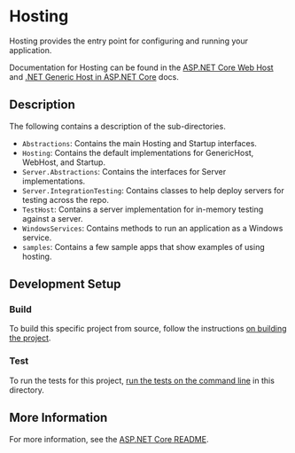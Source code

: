 # Hosting

Hosting provides the entry point for configuring and running your application.

Documentation for Hosting can be found in the [ASP.NET Core Web Host](https://docs.microsoft.com/aspnet/core/fundamentals/host/web-host) and [.NET Generic Host in ASP.NET Core](https://docs.microsoft.com/aspnet/core/fundamentals/host/generic-host) docs.

## Description

The following contains a description of the sub-directories.

- `Abstractions`: Contains the main Hosting and Startup interfaces.
- `Hosting`: Contains the default implementations for GenericHost, WebHost, and Startup.
- `Server.Abstractions`: Contains the interfaces for Server implementations.
- `Server.IntegrationTesting`: Contains classes to help deploy servers for testing across the repo.
- `TestHost`: Contains a server implementation for in-memory testing against a server.
- `WindowsServices`: Contains methods to run an application as a Windows service.
- `samples`: Contains a few sample apps that show examples of using hosting.

## Development Setup

### Build

To build this specific project from source, follow the instructions [on building the project](../../docs/BuildFromSource.md#step-3-build-the-repo).

### Test

To run the tests for this project, [run the tests on the command line](../../docs/BuildFromSource.md#running-tests-on-command-line) in this directory.

## More Information

For more information, see the [ASP.NET Core README](../../README.md).
